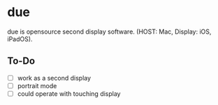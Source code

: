 # due
due is opensource second display software. (HOST: Mac, Display: iOS, iPadOS).

## To-Do
- [ ] work as a second display
- [ ] portrait mode
- [ ] could operate with touching display
